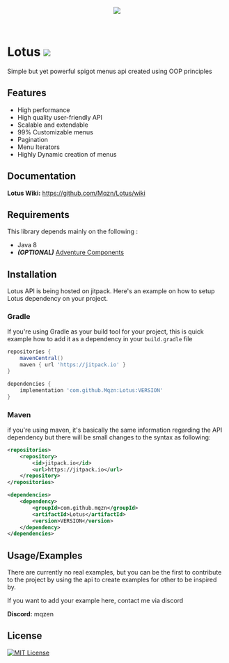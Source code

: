 <p align="center"><img src="https://github.com/Mqzn/Lotus/blob/master/img.png" /></p><br>

# Lotus [![](https://jitpack.io/v/Mqzn/Lotus.svg)](https://jitpack.io/#Mqzn/Lotus)   
Simple but yet powerful spigot menus api created using OOP principles

## Features 

- High performance
- High quality user-friendly API
- Scalable and extendable
- 99% Customizable menus
- Pagination
- Menu Iterators
- Highly Dynamic creation of menus

## Documentation

**Lotus Wiki:** https://github.com/Mqzn/Lotus/wiki

## Requirements

This library depends mainly on the following :

- Java 8
- **_(OPTIONAL)_** [Adventure Components](https://docs.advntr.dev/getting-started.html) 

## Installation

Lotus API is being hosted on jitpack. Here's an example on how to setup
Lotus dependency on your project.

### Gradle

If you're using Gradle as your build tool for your project, this is quick example how to add it as a dependency in
your `build.gradle` file

```groovy
repositories {
    mavenCentral()
    maven { url 'https://jitpack.io' }
}

dependencies {
    implementation 'com.github.Mqzn:Lotus:VERSION'
}
```

### Maven

if you're using maven, it's basically the same information regarding the API dependency but there will be small changes
to the syntax as following:

```xml
<repositories>
    <repository>
        <id>jitpack.io</id>
        <url>https://jitpack.io</url>
    </repository>
</repositories>

<dependencies>
    <dependency>
        <groupId>com.github.mqzn</groupId>
        <artifactId>Lotus</artifactId>
        <version>VERSION</version>
    </dependency>
</dependencies>

```

## Usage/Examples

There are currently no real examples, but you can be the first to contribute to the project by using the api to create
examples for other to be inspired by.

If you want to add your example here, contact me via discord

**Discord:** mqzen

## License

[![MIT License](https://img.shields.io/badge/License-MIT-green.svg)](https://choosealicense.com/licenses/mit/)
